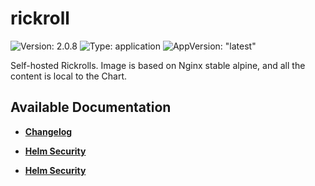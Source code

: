 # rickroll

![Version: 2.0.8](https://img.shields.io/badge/Version-2.0.8-informational?style=flat-square) ![Type: application](https://img.shields.io/badge/Type-application-informational?style=flat-square) ![AppVersion: "latest"](https://img.shields.io/badge/AppVersion-"latest"-informational?style=flat-square)

Self-hosted Rickrolls. Image is based on Nginx stable alpine, and all the content is local to the Chart.

## Available Documentation

- [**Changelog**](CHANGELOG)

- [**Helm Security**](container-security)

- [**Helm Security**](helm-security)

